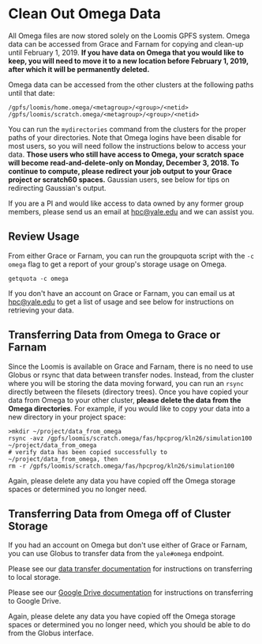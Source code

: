 # Clean Out Omega Data

All Omega files are now stored solely on the Loomis GPFS system. Omega data can be accessed from Grace and Farnam for copying and clean-up until February 1, 2019\. **If you have data on Omega that you would like to keep, you will need to move it to a new location before February 1, 2019, after which it will be permanently deleted.**

Omega data can be accessed from the other clusters at the following paths until that date:

```
/gpfs/loomis/home.omega/<metagroup>/<group>/<netid>
/gpfs/loomis/scratch.omega/<metagroup>/<group>/<netid>
```

You can run the `mydirectories` command from the clusters for the proper paths of your directories. Note that Omega logins have been disable for most users, so you will need follow the instructions below to access your data. **Those users who still have access to Omega, your scratch space will become read-and-delete-only on Monday, December 3, 2018\. To continue to compute, please redirect your job output to your Grace project or scratch60 spaces.** Gaussian users, see below for tips on redirecting Gaussian's output.

If you are a PI and would like access to data owned by any former group members, please send us an email at [hpc@yale.edu](mailto:hpc@yale.edu) and we can assist you.

## Review Usage

From either Grace or Farnam, you can run the groupquota script with the `-c omega` flag to get a report of your group's storage usage on Omega.

```
getquota -c omega
```

If you don't have an account on Grace or Farnam, you can email us at [hpc@yale.edu](mailto:hpc@yale.edu) to get a list of usage and see below for instructions on retrieving your data.

## Transferring Data from Omega to Grace or Farnam

Since the Loomis is available on Grace and Farnam, there is no need to use Globus or rsync that data between transfer nodes. Instead, from the cluster where you will be storing the data moving forward, you can run an `rsync` directly between the filesets (directory trees). Once you have copied your data from Omega to your other cluster, **please delete the data from the Omega directories**. For example, if you would like to copy your data into a new directory in your project space:

```
>mkdir ~/project/data_from_omega
rsync -avz /gpfs/loomis/scratch.omega/fas/hpcprog/kln26/simulation100 ~/project/data_from_omega
# verify data has been copied successfully to ~/project/data_from_omega, then
rm -r /gpfs/loomis/scratch.omega/fas/hpcprog/kln26/simulation100
```

Again, please delete any data you have copied off the Omega storage spaces or determined you no longer need.

## Transferring Data from Omega off of Cluster Storage

If you had an account on Omega but don't use either of Grace or Farnam, you can use Globus to transfer data from the `yale#omega` endpoint.

Please see our [data transfer documentation](/clusters-at-yale/data/transfer)  for instructions on transferring to local storage.

Please see our [Google Drive documentation](/data/google-drive) for instructions on transferring to Google Drive.

Again, please delete any data you have copied off the Omega storage spaces or determined you no longer need, which you should be able to do from the Globus interface.